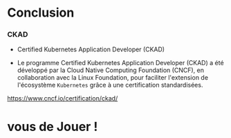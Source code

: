 # Conclusion

### CKAD

- Certified Kubernetes Application Developer (CKAD)

- Le programme Certified Kubernetes Application Developer (CKAD) a été développé par la Cloud Native Computing Foundation (CNCF), en collaboration avec la Linux Foundation, pour faciliter l'extension de l'écosystème `Kubernetes` grâce à une certification standardisées.

https://www.cncf.io/certification/ckad/


<h1>vous de Jouer !</h1>